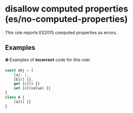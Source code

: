 # disallow computed properties (es/no-computed-properties)

This rule reports ES2015 computed properties as errors.

## Examples

⛔ Examples of **incorrect** code for this rule:

```js
const obj = {
    [a]: 1,
    [b]() {},
    get [c]() {}
    set [c](value) {}
}
class A {
    [a]() {}
}
```
